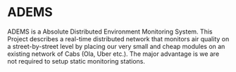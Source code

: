 # ADEMS
ADEMS is a Absolute Distributed Environment Monitoring System. This Project describes a real-time distributed network that monitors air quality on a street-by-street level by placing our very small and cheap modules on an existing network of Cabs (Ola, Uber etc.). The major advantage is we are not required to setup static monitoring stations.
